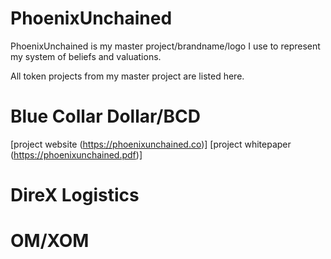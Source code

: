 # PhoenixUnchained
PhoenixUnchained is my master project/brandname/logo I use to represent my system of beliefs and valuations.

All token projects from my master project are listed here.
# Blue Collar Dollar/BCD
[project website (https://phoenixunchained.co)]
[project whitepaper (https://phoenixunchained.pdf)]
# DireX Logistics
# OM/XOM
